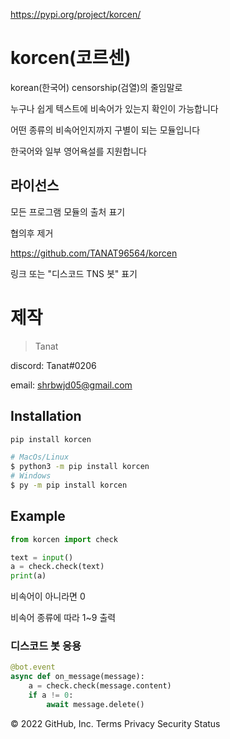 https://pypi.org/project/korcen/

# korcen(코르센)
korean(한국어) censorship(검열)의 줄임말로 

누구나 쉽게 텍스트에 비속어가 있는지 확인이 가능합니다

어떤 종류의 비속어인지까지 구별이 되는 모듈입니다

한국어와 일부 영어욕설를 지원합니다

## 라이선스

모든 프로그램 모듈의 출처 표기

협의후 제거

https://github.com/TANAT96564/korcen

링크 또는 "디스코드 TNS 봇" 표기 

# 제작

>Tanat

discord:  Tanat#0206

email:    shrbwjd05@gmail.com

## Installation

```sh
pip install korcen

# MacOs/Linux
$ python3 -m pip install korcen
# Windows
$ py -m pip install korcen
```

## Example

```py
from korcen import check

text = input()
a = check.check(text)
print(a)
```

비속어이 아니라면 0

비속어 종류에 따라 1~9 출력

### 디스코드 봇 응용
```py
@bot.event
async def on_message(message):
    a = check.check(message.content)
    if a != 0:
        await message.delete()
```
© 2022 GitHub, Inc.
Terms
Privacy
Security
Status
